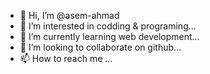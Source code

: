 - 👋 Hi, I’m @asem-ahmad
- 👀 I’m interested in  codding & programing...
- 🌱 I’m currently learning  web development...
- 💞️ I’m looking to collaborate on  github...
- 📫 How to reach me ...

<!---
asem-ahmad/asem-ahmad is a ✨ special ✨ repository because its `README.md` (this file) appears on your GitHub profile.
You can click the Preview link to take a look at your changes.
--->
